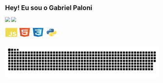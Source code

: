 ## Hey! Eu sou o Gabriel Paloni

<div>
  <a href="https://github.com/gabrielpaloni" style="text-decoration: none;">
  <img height="160em" src="https://github-readme-stats.vercel.app/api?username=gabrielpaloni&show_icons=true&theme=dark&include_all_commits=true&count_private=true"/>
  <img height="160em" src="https://github-readme-stats.vercel.app/api/top-langs/?username=gabrielpaloni&layout=compact&langs_count=16&theme=dark"/>
</div>
    
<div style="display: inline_block"><br>
  <img align="center" alt="Rafa-Js" height="30" width="40" src="https://raw.githubusercontent.com/devicons/devicon/master/icons/javascript/javascript-plain.svg">
  <img align="center" alt="Rafa-HTML" height="30" width="40" src="https://raw.githubusercontent.com/devicons/devicon/master/icons/html5/html5-original.svg">
  <img align="center" alt="Rafa-CSS" height="30" width="40" src="https://raw.githubusercontent.com/devicons/devicon/master/icons/css3/css3-original.svg">
  <img align="center" alt="Rafa-Python" height="30" width="40" src="https://raw.githubusercontent.com/devicons/devicon/master/icons/python/python-original.svg">
</div>

##

<picture>
  <source media="(prefers-color-scheme: dark)" srcset="https://raw.githubusercontent.com/gabrielpaloni/gabrielpaloni/output/github-contribution-grid-snake-dark.svg">
  <source media="(prefers-color-scheme: light)" srcset="https://raw.githubusercontent.com/gabrielpaloni/gabrielpaloni/output/github-contribution-grid-snake.svg">
  <img alt="github contribution grid snake animation" src="https://raw.githubusercontent.com/gabrielpaloni/gabrielpaloni/output/github-contribution-grid-snake.svg">
</picture>
